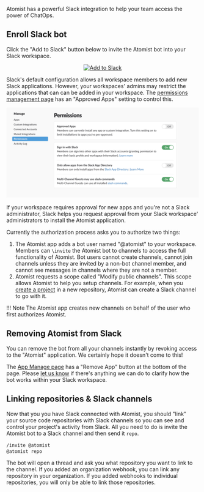 Atomist has a powerful Slack integration to help your team access the
power of ChatOps.

## Enroll Slack bot

Click the "Add to Slack" button below to invite the Atomist bot into
your Slack workspace.

<div style="text-align:center;">
  <a href="https://atm.st/2wiDlUe" onclick="trackOutboundLink('https://atm.st/2wiDlUe'); return false;" target="_blank">
    <img alt="Add to Slack" height="50" width="174" src="https://platform.slack-edge.com/img/add_to_slack.png" srcset="https://platform.slack-edge.com/img/add_to_slack.png 1x, https://platform.slack-edge.com/img/add_to_slack@2x.png 2x" />
  </a>
</div>

Slack's default configuration allows all workspace members to add new
Slack applications.  However, your workspaces' admins may restrict the
applications that can can be added in your workspace.  The
[permissions management page][manage-permissions] has an "Approved
Apps" setting to control this.

[manage-permissions]: https://slack.com/apps/manage/permissions

![Slack Approved Apps](img/ApprovedApps.png)

If your workspace requires approval for new apps and you're not a
Slack administrator, Slack helps you request approval from your Slack
workspace' administrators to install the Atomist application.

Currently the authorization process asks you to authorize two things:

1.  The Atomist app adds a bot user named "@atomist" to your workspace.
    Members can `\invite` the Atomist bot to channels to access the
    full functionality of Atomist.  Bot users cannot create channels,
    cannot join channels unless they are invited by a non-bot channel
    member, and cannot see messages in channels where they are not a
    member.
2.  Atomist requests a scope called "Modify public channels".  This
    scope allows Atomist to help you setup channels.  For example,
    when you [create a project][create-project] in a new repository,
    Atomist can create a Slack channel to go with it.

!!! Note
    The Atomist app creates new channels on behalf of the user who
    first authorizes Atomist.

[create-project]: ../developer/create.md (Create Project with Atomist)

## Removing Atomist from Slack

You can remove the bot from all your channels instantly
by revoking access to the "Atomist" application.  We certainly hope it
doesn't come to this!

The [App Manage page][slack-app-settings] has a "Remove App" button at
the bottom of the page.  Please <a class="contact"
href="mailto:support@atomist.com" title="Contact Atomist">let us
know</a> if there's anything we can do to clarify how the bot works
within your Slack workspace.

[slack-app-settings]: https://slack.com/apps/A0HM83NCC-atomist?page=1

## Linking repositories & Slack channels

Now that you you have Slack connected with Atomist, you should "link"
your source code repositories with Slack channels so you can see and
control your project's activity from Slack.  All you need to do is
invite the Atomist bot to a Slack channel and then send it `repo`.

```
/invite @atomist
@atomist repo
```

The bot will open a thread and ask you what repository you want to
link to the channel.  If you added an organization webhook, you can
link any repository in your organization.  If you added webhooks to
individual repositories, you will only be able to link those
repositories.

<script>
	/**
	* Function that tracks a click on an outbound link in Analytics.
	* 
  * We want to track clicks on 'Add to Slack'
	*/
	var trackOutboundLink = function(url) {
		ga('send', 'event', 'outbound', 'click', url, {
			'transport': 'beacon',
			'hitCallback': function(){document.location = url;}
		});
	}
</script>
